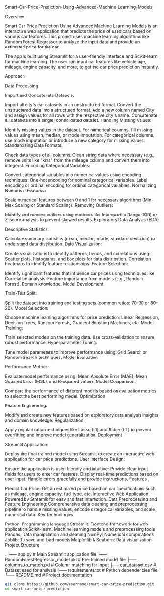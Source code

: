 Smart-Car-Price-Prediction-Using-Advanced-Machine-Learning-Models

Overview

Smart Car Price Prediction Using Advanced Machine Learning Models is an interactive web application that predicts the price of used cars based on various car features. This project uses machine learning algorithms like Random Forest Regressor to analyze the input data and provide an estimated price for the car.

The app is built using Streamlit for a user-friendly interface and Scikit-learn for machine learning. The user can input car features like vehicle age, mileage, engine capacity, and more, to get the car price prediction instantly.

Approach

Data Processing

Import and Concatenate Datasets:

Import all city's car datasets in an unstructured format.
Convert the unstructured data into a structured format.
Add a new column named City and assign values for all rows with the respective city's name.
Concatenate all datasets into a single, consolidated dataset.
Handling Missing Values:

Identify missing values in the dataset.
For numerical columns, fill missing values using mean, median, or mode imputation.
For categorical columns, use mode imputation or introduce a new category for missing values.
Standardizing Data Formats:

Check data types of all columns.
Clean string data where necessary (e.g., remove units like "kms" from the mileage column and convert them into integers).
Encoding Categorical Variables:

Convert categorical variables into numerical values using encoding techniques:
One-hot encoding for nominal categorical variables.
Label encoding or ordinal encoding for ordinal categorical variables.
Normalizing Numerical Features:

Scale numerical features between 0 and 1 for necessary algorithms (Min-Max Scaling or Standard Scaling).
Removing Outliers:

Identify and remove outliers using methods like Interquartile Range (IQR) or Z-score analysis to prevent skewed results.
Exploratory Data Analysis (EDA)

Descriptive Statistics:

Calculate summary statistics (mean, median, mode, standard deviation) to understand data distribution.
Data Visualization:

Create visualizations to identify patterns, trends, and correlations using:
Scatter plots, histograms, and box plots for data distribution.
Correlation heatmaps to identify feature relationships.
Feature Selection:

Identify significant features that influence car prices using techniques like:
Correlation analysis.
Feature importance from models (e.g., Random Forest).
Domain knowledge.
Model Development

Train-Test Split:

Split the dataset into training and testing sets (common ratios: 70-30 or 80-20).
Model Selection:

Choose machine learning algorithms for price prediction:
Linear Regression, Decision Trees, Random Forests, Gradient Boosting Machines, etc.
Model Training:

Train selected models on the training data.
Use cross-validation to ensure robust performance.
Hyperparameter Tuning:

Tune model parameters to improve performance using:
Grid Search or Random Search techniques.
Model Evaluation

Performance Metrics:

Evaluate model performance using:
Mean Absolute Error (MAE), Mean Squared Error (MSE), and R-squared values.
Model Comparison:

Compare the performance of different models based on evaluation metrics to select the best performing model.
Optimization

Feature Engineering:

Modify and create new features based on exploratory data analysis insights and domain knowledge.
Regularization:

Apply regularization techniques like Lasso (L1) and Ridge (L2) to prevent overfitting and improve model generalization.
Deployment

Streamlit Application:

Deploy the final trained model using Streamlit to create an interactive web application for car price predictions.
User Interface Design:

Ensure the application is user-friendly and intuitive:
Provide clear input fields for users to enter car features.
Display real-time predictions based on user input.
Handle errors gracefully and provide instructions.
Features

Predict Car Price: Get an estimated price based on car specifications such as mileage, engine capacity, fuel type, etc.
Interactive Web Application: Powered by Streamlit for easy and fast interaction.
Data Preprocessing and Feature Engineering: Comprehensive data cleaning and preprocessing pipeline to handle missing values, encode categorical variables, and scale numerical data.
Key Technologies

Python: Programming language
Streamlit: Frontend framework for web application
Scikit-learn: Machine learning models and preprocessing tools
Pandas: Data manipulation and cleaning
NumPy: Numerical computations
Joblib: To save and load models
Matplotlib & Seaborn: Data visualization
Project Structure

.
├── app.py                      # Main Streamlit application file
├── RandomForestRegressor_model.pkl  # Pre-trained model file
├── columns_to_match.pkl        # Column matching for input
├── car_dataset.csv             # Dataset used for analysis
├── requirements.txt            # Python dependencies file
└── README.md                   # Project documentation

```bash
git clone https://github.com/username/smart-car-price-prediction.git
cd smart-car-price-prediction


